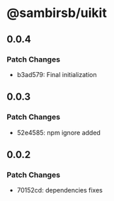 # @sambirsb/uikit

## 0.0.4

### Patch Changes

- b3ad579: Final initialization

## 0.0.3

### Patch Changes

- 52e4585: npm ignore added

## 0.0.2

### Patch Changes

- 70152cd: dependencies fixes
